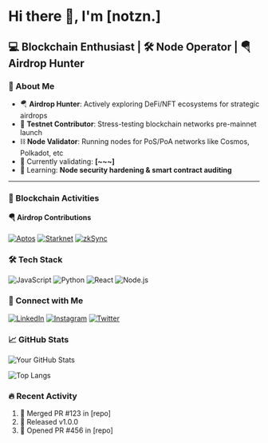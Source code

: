 # Hi there 👋, I'm [notzn.]

## 💻 Blockchain Enthusiast | 🛠️ Node Operator | 🪂 Airdrop Hunter

### 📌 About Me
- 🪂 **Airdrop Hunter**: Actively exploring DeFi/NFT ecosystems for strategic airdrops
- 🧪 **Testnet Contributor**: Stress-testing blockchain networks pre-mainnet launch
- ⛓️ **Node Validator**: Running nodes for PoS/PoA networks like Cosmos, Polkadot, etc
- 🔭 Currently validating: **[~~~]**
- 🌱 Learning: **Node security hardening & smart contract auditing**

---

### 🚀 Blockchain Activities
#### 🪂 Airdrop Contributions
[![Aptos](https://img.shields.io/badge/Aptos-000000?logo=aptos&logoColor=white)](https://aptoslabs.com/)
[![Starknet](https://img.shields.io/badge/StarkNet-FF4500?logo=starknet&logoColor=white)](https://starknet.io/)
[![zkSync](https://img.shields.io/badge/zkSync-4B33FF)](https://zksync.io/)


### 🛠 Tech Stack
![JavaScript](https://img.shields.io/badge/-JavaScript-F7DF1E?logo=javascript&logoColor=black)
![Python](https://img.shields.io/badge/-Python-3776AB?logo=python&logoColor=white)
![React](https://img.shields.io/badge/-React-61DAFB?logo=react&logoColor=black)
![Node.js](https://img.shields.io/badge/-Node.js-339933?logo=node.js&logoColor=white)

### 📱 Connect with Me
[![LinkedIn](https://img.shields.io/badge/LinkedIn-0077B5?logo=linkedin&logoColor=white)](https://linkedin.com/in/yourprofile)
[![Instagram](https://img.shields.io/badge/Instagram-E4405F?logo=instagram&logoColor=white)](https://instagram.com/yourprofile)
[![Twitter](https://img.shields.io/badge/Twitter-1DA1F2?logo=twitter&logoColor=white)](https://twitter.com/yourhandle)

### 📈 GitHub Stats
![Your GitHub Stats](https://github-readme-stats.vercel.app/api?username=lkmnhkmxyz&show_icons=true&theme=radical)

![Top Langs](https://github-readme-stats.vercel.app/api/top-langs/?username=lkmnhkmxyz&layout=compact&theme=radical)

### 🔥 Recent Activity
<!--START_SECTION:activity-->
1. 🎉 Merged PR #123 in [repo]
2. 🚀 Released v1.0.0
3. 💪 Opened PR #456 in [repo]
<!--END_SECTION:activity-->
